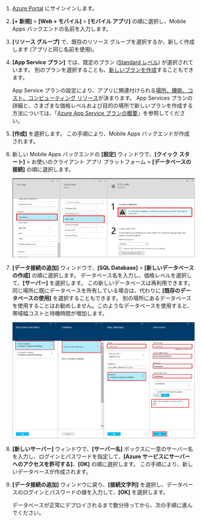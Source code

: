 1. [Azure Portal] にサインインします。
2. **[+ 新規]** > **[Web + モバイル]** > **[モバイル アプリ]** の順に選択し、Mobile Apps バックエンドの名前を入力します。
3. **[リソース グループ]** で、既存のリソース グループを選択するか、新しく作成します (アプリと同じ名前を使用)。 
4. **[App Service プラン]** では、既定のプラン ([Standard レベル](https://azure.microsoft.com/pricing/details/app-service/)) が選択されています。 別のプランを選択することも、[新しいプランを作成](../articles/app-service/app-service-plan-manage.md#create-an-app-service-plan)することもできます。 

   App Service プランの設定により、アプリに関連付けられる[場所、機能、コスト、コンピューティング リソース](https://azure.microsoft.com/pricing/details/app-service/)が決まります。 App Services プランの詳細と、さまざまな価格レベルおよび目的の場所で新しいプランを作成する方法については、「[Azure App Service プランの概要](../articles/app-service/azure-web-sites-web-hosting-plans-in-depth-overview.md)」を参照してください。
   
5. **[作成]** を選択します。 この手順により、Mobile Apps バックエンドが作成されます。 
6. 新しい Mobile Apps バックエンドの **[設定]** ウィンドウで、**[クイック スタート]** > お使いのクライアント アプリ プラットフォーム > **[データベースの接続]** の順に選択します。 
   
   ![データベース接続のための選択](./media/app-service-mobile-dotnet-backend-create-new-service/dotnet-backend-create-data-connection.png)
7. **[データ接続の追加]** ウィンドウで、**[SQL Database]** > **[新しいデータベースの作成]** の順に選択します。 データベース名を入力し、価格レベルを選択して、**[サーバー]** を選択します。 この新しいデータベースは再利用できます。 同じ場所に既にデータベースを所有している場合は、代わりに **[既存のデータベースの使用]** を選択することもできます。 別の場所にあるデータベースを使用することはお勧めしません。このようなデータベースを使用すると、帯域幅コストと待機時間が増加します。
   
   ![データベースの選択](./media/app-service-mobile-dotnet-backend-create-new-service/dotnet-backend-create-db.png)
8. **[新しいサーバー]** ウィンドウで、**[サーバー名]** ボックスに一意のサーバー名を入力し、ログインとパスワードを指定して、**[Azure サービスにサーバーへのアクセスを許可する]**、**[OK]** の順に選択します。 この手順により、新しいデータベースが作成されます。
9. **[データ接続の追加]** ウィンドウに戻り、**[接続文字列]** を選択し、データベースのログインとパスワードの値を入力して、**[OK]** を選択します。 

   データベースが正常にデプロイされるまで数分待ってから、次の手順に進んでください。

<!-- URLs. -->
[Azure Portal]: https://portal.azure.com/
